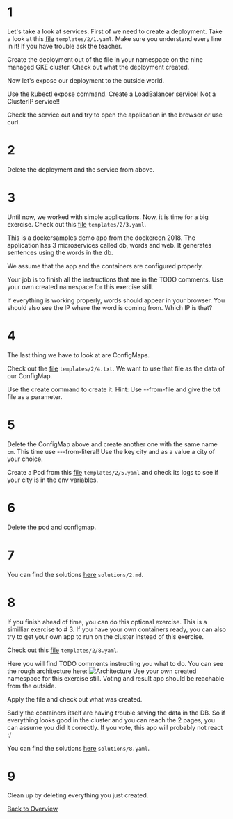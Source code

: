 # 1

Let's take a look at services. First of we need to create a deployment. Take a look at this [file](templates/2/1.yaml) `templates/2/1.yaml`.
Make sure you understand every line in it! If you have trouble ask the teacher.

Create the deployment out of the file in your namespace on the nine managed GKE cluster.
Check out what the deployment created.

Now let's expose our deployment to the outside world.

Use the kubectl expose command. Create a LoadBalancer service! Not a ClusterIP service!!

Check the service out and try to open the application in the browser or use curl.

# 2

Delete the deployment and the service from above.

# 3

Until now, we worked with simple applications. Now, it is time for a big exercise.
Check out this [file](templates/2/3.yaml) `templates/2/3.yaml`.

This is a dockersamples demo app from the dockercon 2018.
The application has 3 microservices called db, words and web.
It generates sentences using the words in the db.

We assume that the app and the containers are configured properly.

Your job is to finish all the instructions that are in the TODO comments.
Use your own created namespace for this exercise still.

If everything is working properly, words should appear in your browser.
You should also see the IP where the word is coming from.
Which IP is that?

# 4

The last thing we have to look at are ConfigMaps.

Check out the [file](templates/2/4.txt) `templates/2/4.txt`.
We want to use that file as the data of our ConfigMap.

Use the create command to create it. Hint: Use --from-file and give the txt file as a parameter.

# 5

Delete the ConfigMap above and create another one with the same name `cm`. This time use ---from-literal!
Use the key city and as a value a city of your choice.

Create a Pod from this [file](templates/2/5.yaml) `templates/2/5.yaml` and check its logs to see if your city is in the env variables.

# 6

Delete the pod and configmap.

# 7

You can find the solutions [here](solutions/2.md) `solutions/2.md`.


# 8

If you finish ahead of time, you can do this optional exercise.
This is a similliar exercise to # 3.
If you have your own containers ready, you can also try to get your own app to run on the cluster instead of this exercise.

Check out this [file](templates/2/8.yaml) `templates/2/8.yaml`.

Here you will find TODO comments instructing you what to do.
You can see the rough architecture here:
![Architecture](https://raw.githubusercontent.com/dockersamples/example-voting-app/master/architecture.png)
Use your own created namespace for this exercise still.
Voting and result app should be reachable from the outside.

Apply the file and check out what was created.

Sadly the containers itself are having trouble saving the data in the DB. So if everything looks good in the cluster and you can reach the 2 pages, you can assume you did it correctly. If you vote, this app will probably not react :/

You can find the solutions [here](solutions/8.yaml) `solutions/8.yaml`.

# 9

Clean up by deleting everything you just created.


[Back to Overview](https://github.com/ninech/academy)

